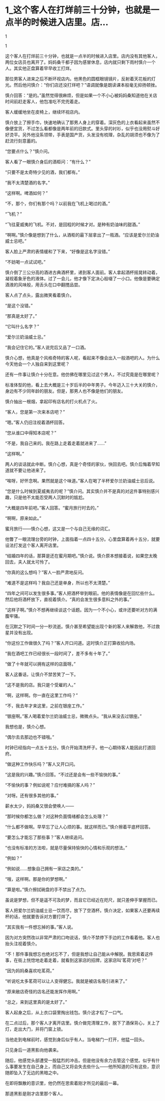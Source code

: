 # 1_这个客人在打烊前三十分钟，也就是一点半的时候进入店里。店...

1

1

这个客人在打烊前三十分钟，也就是一点半的时候进入店里。店内没有其他客人，两位女店员也离开了。妈妈桑千都子因为感冒休息，店内就只剩下雨村慎介一个人。其实他正盘算着早早收工打烊。

那位男客人进来之后不断环视店内。他黑色的圆框眼镜镜片，反射着天花板的灯光。然后他问慎介：“你们店还没打烊吧？”语调就像是朗读课本般毫无抑扬顿挫。

慎介回答：“是的。”虽然觉得很麻烦，但是如果一个不小心被妈妈桑知道他在关店时间前赶走客人，他包准吃不完兜着走。

客人缓缓地坐在皮椅上，继续环视店内。

慎介放上了擦手巾，快速地确认了那男人身上的穿着。深灰色的上衣看起来虽然不像便宜货，不过怎么看都像是两年前的旧款式。里头穿的衬衫，似乎也没用熨斗好好烫平。另外他没系领带，手表是国产货，头发没有梳理，杂乱的胡须也不像为了赶流行刻意蓄的。

“您要点什么？”慎介问。

客人看了一眼慎介身后的酒柜问：“有什么？”

“只要不是太奇特少见的酒，我们都有。”

“我不太清楚酒的名字。”

“这样啊。啤酒如何？”

“不，那个，你们有那个吗？以前我在飞机上喝过的酒。”

“飞机？”

“飞往夏威夷的飞机。不对，是回程的时候才对。是种有奶油味的甜酒。”

“啊啊。”慎介像是想到了什么，从酒柜的最下层拿出了一瓶酒。“应该是爱尔兰奶油威士忌吧。”

客人脸上严肃的表情缓和了下来，“好像是这名字没错。”

“不妨喝一点试试吧。”

慎介倒了三公分高的酒进古典酒杯里，递到客人面前。客人拿起酒杯摇晃转动着，凝视着象牙色的液体。过了一会儿，他才像下定决心般啜了一小口。他像是要确定酒液的风味般，用舌头在口中翻搅品尝。

客人点了点头，露出微笑看着慎介。

“是这个没错。”

“那真是太好了。”

“它叫什么名字？”

“爱尔兰奶油威士忌。”

“我会记住它的。”客人说完后又品了一口酒。

慎介心想，他真是个风格奇特的客人呢，看起来不像会出入一般酒吧的人。为什么今天他会一个人独自来到这里呢？

还有一件事让慎介十分在意。他仿佛在哪里见过这个男人，不过究竟是在哪里呢？

标准体型的他，看上去大概是三十岁后半的中年男子。今年迈入三十大关的慎介，身边有不少同年龄的朋友。但是，那男人也不像是他们的朋友。

慎介抽出一根烟，拿起印有店名的打火机点了火。

“客人，您是第一次来本店吧？”

“嗯。”客人仍旧注视着酒杯回答。

“您从谁口中得知本店呢？”

“不是，我自己来的。我在路上走着走着就进来了……”

“这样啊。”

两人的谈话就此中断。慎介心想，真是个奇怪的家伙，快回去吧。慎介后悔着早知道就不要让他进来了。

“唉呀，好怀念啊。果然就是这个味道。”客人在喝了半杯爱尔兰奶油威士忌后说。

“您是什么时候到夏威夷去的呢？”慎介问。其实慎介并不是真的对这件事特别感兴趣，只是他不太能忍受两人沉默时的尴尬。

“大概是四年前吧。”客人回答。“蜜月旅行时去的。”

“啊啊，原来如此。”

蜜月旅行——慎介心想，这又是一个与自己无缘的词汇。

他瞥了一眼流理台旁的时钟，上面指着一点四十五分。心里盘算着再十五分，就要设法打发这个客人离开店里。

“结婚四年的话，那算是还在蜜月期吧。”慎介说。慎介原本想接着说，如果您太晚回去，夫人就太可怜了。

“你真的这么想吗？”客人一脸严肃地反问。

“难道不是这样吗？我自己还是单身，所以也不太清楚。”

“四年之间可以发生很多事。”客人把酒杯举到眼前。他的表情像是在回忆些什么。然后他将酒杯放下，直视着慎介。“真的会发生很多意料之外的事。”

“这样子啊。”慎介不想再继续谈这个话题。因为一个不小心，或许还要听对方的满腹牢骚。

在沉默之下时间一分一秒流逝。慎介甚至希望能出现个新的客人来解救他，不过救星并没有出现。

“你这份工作做很久了吗？”客人开口问道。这时慎介正打算收拾内场。

“我在酒吧工作已经很长一段时间了，差不多有十年了。”

“做了十年就可以拥有这样的店面呀。”

客人这番话，让慎介不禁苦笑了一下。

“这不是我的店。我只是个受雇的人。”

“啊，这样啊。你一直在这里工作吗？”

“不，我去年才来这里，之前在银座工作。”

“银座啊。”客人喝着爱尔兰奶油威士忌，微微点头。“我从来没去过银座。”

我想也是，慎介心想。

“偶尔去去那边也不错哦。”

时钟已经指向一点五十五分。慎介开始清洗杯子。他一心期待客人能因此打道回府。

“做这种工作快乐吗？”客人又开口问。

“这是我的兴趣。”慎介回答。“不过还是会有一些不愉快的事。”

“不愉快的事？例如说呢？应付难搞的客人吗？”

“对呀。还有很多其他的事。”

薪水太少，妈妈桑又很会使唤人——

“那时候你都怎么做？对这种负面情绪都会怎么处理？”

“什么都不做啊。早早忘了让人心烦的事。就这样而已。”慎介擦着平底杯回答。

“要怎么才能忘了那些事？”客人继续追问。

“也没有标准的方法啦，就是尽量保持愉快的心情和乐观的想法。”

“例如？”

“例如说……想象自己拥有一家店之类的。”

“哦，这样啊。那是你的梦想啊。”

“算是啦。”慎介擦拭碗盘的手不禁出了点力。

虽说是梦想，但不是遥不可及的梦，而且它已经近在咫尺，就只差伸手掌握而已。

客人把爱尔兰奶油威士忌一饮而尽，放下了空酒杯。慎介决定，如果客人还要再续杯的话，他就要告诉对方要打烊了。

“其实我有一件想忘掉的事。”客人说。

因为对方突然改以非常严肃的口吻说话，慎介不禁停下手边的工作看着他。客人也抬头注视着慎介。

“不！那件事我想忘也绝对忘不了，但是我想让自己能从中解脱。我思索着这件事，在街上恍惚地走着走着，就看到这家店的招牌，这家店叫‘茗荷’对吧？”

“因为妈妈桑喜欢吃茗荷。”

“听说吃太多茗荷可以让人变得健忘。我就是被店名吸引进来了。”

“原来敝店奇怪的店名还能发挥作用啊。”

“总之，来到这里真的是太好了。”

客人起身之后，从上衣口袋里掏出钱包。慎介这才松了一口气。

在二点过后，那个客人才离开店里。慎介做完清理工作，脱下了酒保背心，关上了灯，走出大门，并将门窗上锁。

当他走到电梯前时，感觉到身后似乎有人。当电梯门一打开，他猛一回头。

只见身后一道黑影向他袭来。

随后，他感觉头部遭受一股猛烈的冲击。但是他没有余力去管这个感觉。似乎有什么事要发生在自己身上，而自己又将会失去些什么——他所知道的只有这些，意识随即坠入了无边的黑暗之中。

在即将飘散的意识里，他仍然在思索着刚才所见的最后一幕。

那道黑影是刚才店里那个客人。